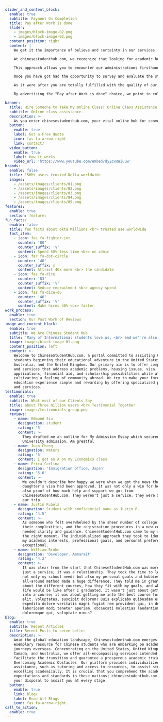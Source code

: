 ```yaml
---
slider_and_content_block:
  enable: true
  subtitle: Payment On Completion
  title: Pay after Work is done
  slider:
    - images/block-image-02.png
    - images/block-image-02.png
  content_position: right
  content: |
    We get it the importance of believe and certainty in our services. That's why we offer a "Pay after Work is done" choice, allowing you to assess the quality of our work some time recently making an installment. This approach kills any chance or vulnerability, guaranteeing your total fulfillment some time recently committing fiscally.

    At chinesestudenthub.com, we recognize that looking for academic help is a significant investment, both in terms of money related assets and believe you place in our administrations. We get it simply may have reservations or uncertainties about entrusting your coursework to a third party, which is why we offer the "Pay after Work is done" alternative.

    This approach allows you to encounter our administrations firsthand some time recently making a monetary commitment. Our group of specialists will start working on your academic assignments, ventures, or coursework, giving you with a tangible example of their skill and the quality of their work.

    Once you have got had the opportunity to survey and evaluate the starting advance, you'll be able give criticism, ask corrections, or address any concerns you will have. Our experts will work closely with you to guarantee that the ultimate item meets or surpasses your desires.

    As it were after you are totally fulfilled with the quality of our work will we ask installment. This approach dispenses with any chance or uncertainty on your portion, as you'll have a firsthand understanding of our capabilities and the level of support ready to give some time recently committing financially.

    By advertising the "Pay after Work is done" choice, we point to cultivate a relationship built on believe, straightforwardness, and common regard. We are certain within the ability of our group and the quality of our services, and we need you to involvement that firsthand some time recently making a money related commitment.

banner:
  title: Hire Someone to Take My Online Class| Online Class Assistance
  subtitle: Online class assistance.
  description: >-
    As you enter chinesestudenthub.com, your vital online hub for conveying first-rate academic offer assistance and help, we would like to extend a heartfelt welcome. We wish you a wonderful remain. Our stage offers a comprehensive course of action that can assist you succeed academically. You'll take advantage of it. You'll be able take advantage of this arrangement in any case of whether you're an active student juggling multiple obligations or whether you're currently dealing with troublesome homework. Moreover, our team of specialists comprises of profoundly competent and experienced people in their individual domains, and we offer a differing cluster of administrations that will be customized to match your special needs. Among the numerous things we will assist you with are online course materials, homework, allow applications, and visa applications, among numerous more. Giving kids the materials they ought to succeed scholastically and accomplish their objectives is one way we may motivate them to be completely locked in in their claim instruction. Inspiring understudies to effectively take part in their own learning constitutes our organization's reason.
  button:
    enable: true
    label: Get a Free Quote
    icon: fas fa-arrow-right
    link: contact/
  video_button:
    enable: true
    label: How it works
    video_url: 'https://www.youtube.com/embed/dyZcRRWiuuw'
brands:
  enable: false
  title: 150M+ users trusted Delta worldwide
  images:
    - /assets/images/clients/01.png
    - /assets/images/clients/02.png
    - /assets/images/clients/03.png
    - /assets/images/clients/04.png
    - /assets/images/clients/05.png
features:
  enable: true
  section: features
fun_facts:
  enable: false
  title: fun facts about okta Millions <br> trusted use worldwide
  fact_item:
    - icon: fas fa-fighter-jet
      counter: '80'
      counter_suffix: '%'
      content: Spend 80% less time <br> on admin
    - icon: far fa-dot-circle
      counter: '40'
      counter_suffix: x
      content: Attract 40x more <br> the candidate
    - icon: fas fa-dice
      counter: '83'
      counter_suffix: '%'
      content: Reduce recruitment <br> agency spend
    - icon: fas fa-dice-d6
      counter: '40'
      counter_suffix: '%'
      content: Make hires 40% <br> faster
work_process:
  enable: true
  section: Our Past Work of Reviews
image_and_content_block:
  enable: true
  subtitle: We Are Chinese Student Hub
  title: 'Many of International students love us, <br> and we''re also.'
  image: images/block-image-01.png
  content_position: left
  content: >-
    Welcome to ChineseStudentHub.com, a portal committed to assisting Chinese
    students beginning their educational adventure in the United States, Canada,
    Australia, and the United Kingdom. Our primary aim is to offer complete help
    and services that address academic problems, housing issues, visa
    applications, financial aid, and scholarship possibilities while also
    cultivating a feeling of community abroad. We try to make your foreign
    education experience simple and rewarding by offering specialised programs
    and services.
testimonials:
  enable: true
  subtitle: What most of our Clients Say
  title: about Three million users <br> Testimonial Together
  image: images/testimonials-group.png
  reviews:
    - name: Edmund Siu
      designation: student
      rating: '5'
      content: >-
        They drafted me an outline for My Admission Essay which secured my
        University admission. Am greatful 
    - name: Juan Cheng
      designation: Waters
      rating: '5'
      content: I got an A on my Economics class
    - name: Erica Carlina
      designation: 'Immigration office, Japan'
      rating: '5.0'
      content: >-
        We couldn't describe how happy we were when we got the news that my
        daughter's visa had been approved. It was not only a win for her, but
        also proof of how much help and support we got from
        ChineseStudentHub.com. They weren't just a service; they were a part of
        our trip.
    - name: Justin Rubela
      designation: Student with confidential name as Justin R.
      rating: '4.5'
      content: >-
        As someone who felt overwhelmed by the sheer number of college courses,
        their complexities, and the registration procedures in a new country, I
        needed clarity and guidance. ChineseStudentHub.com came to my rescue at
        the right moment. The individualized approach they took to identifying
        my academic interests, professional goals, and personal preferences was
        exceptional. 
    - name: William Broke
      designation: 'Developer, Ammarait'
      rating: '4.2'
      content: >-
        It was clear from the start that ChineseStudentHub.com was more than
        just a service; it was a relationship. They took the time to learn about
        not only my school needs but also my personal goals and hobbies. This
        all-around method made a huge difference. They told me in great depth
        about the different courses, how they fit with my goals, and what my
        life would be like after I graduated. It wasn't just about getting me
        into a course; it was about getting me into the best course for me.
        elit. Voluptates, suscipit dolorum! Quis explicabo quibusdam error
        expedita dolore veritatis magni fugiat rem provident qui, in dolorem quo
        laboriosam modi tenetur aperiam. obcaecati molestias laudantium corporis
        doloremque qui, voluptate minus?
blog:
  enable: true
  subtitle: Recent Articles
  title: Recent Posts to serve better
  description: >-
    Amid the global education landscape, Chinesestudenthub.com emerges as an
    exemplary resource for Chinese students who are embarking on academic
    journeys overseas. Concentrating on the United States, United Kingdom,
    Canada, and Australia, we offer all-encompassing services intended to
    facilitate the transition and guarantee a prosperous academic trajectory. 
    Overcoming Academic Obstacles  Our platform provides individualized academic
    assistance, such as tutoring and access to resources, to assist students in
    excelling academically. It is crucial that you comprehend the academic
    expectations and standards in these nations; chinesestudenthub.com is at
    your disposal to assist you at every stage.
  button:
    enable: true
    link: blog/
    label: Read All Blogs
    icon: fas fa-arrow-right
call_to_action:
  enable: true
---
```


